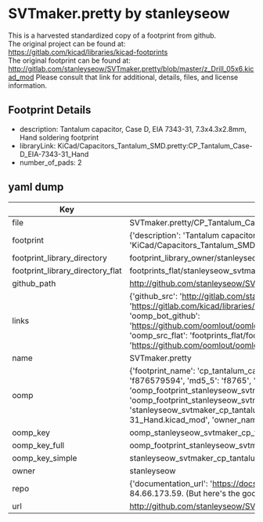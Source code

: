 # SVTmaker.pretty by stanleyseow  
This is a harvested standardized copy of a footprint from github.  
The original project can be found at:  
https://gitlab.com/kicad/libraries/kicad-footprints  
The original footprint can be found at:
http://gitlab.com/stanleyseow/SVTmaker.pretty/blob/master/z_Drill_05x6.kicad_mod
Please consult that link for additional, details, files, and license information.  
## Footprint Details
* description: Tantalum capacitor, Case D, EIA 7343-31, 7.3x4.3x2.8mm, Hand soldering footprint  
* libraryLink: KiCad/Capacitors_Tantalum_SMD.pretty:CP_Tantalum_Case-D_EIA-7343-31_Hand  
* number_of_pads: 2  
## yaml dump  
| Key | Value |  
| --- | --- |  
| file | SVTmaker.pretty/CP_Tantalum_Case-D_EIA-7343-31_Hand.kicad_mod |  
| footprint | {'description': 'Tantalum capacitor, Case D, EIA 7343-31, 7.3x4.3x2.8mm, Hand soldering footprint', 'libraryLink': 'KiCad/Capacitors_Tantalum_SMD.pretty:CP_Tantalum_Case-D_EIA-7343-31_Hand', 'number_of_pads': 2} |  
| footprint_library_directory | footprint_library_owner/stanleyseow_SVTmaker.pretty |  
| footprint_library_directory_flat | footprints_flat/stanleyseow_svtmaker_cp_tantalum_case_d_eia_7343_31_hand/working |  
| github_path | http://github.com/stanleyseow/SVTmaker.pretty/blob/master/CP_Tantalum_Case-D_EIA-7343-31_Hand.kicad_mod |  
| links | {'github_src': 'http://gitlab.com/stanleyseow/SVTmaker.pretty/blob/master/z_Drill_05x6.kicad_mod', 'github_src_repo': 'https://gitlab.com/kicad/libraries/kicad-footprints', 'oomp_bot': 'footprints/stanleyseow_svtmaker_cp_tantalum_case_d_eia_7343_31_hand/working', 'oomp_bot_github': 'https://github.com/oomlout/oomlout_oomp_footprint_bot/tree/main/footprints/stanleyseow_svtmaker_cp_tantalum_case_d_eia_7343_31_hand/working', 'oomp_src_flat': 'footprints_flat/footprints_flat/stanleyseow_svtmaker_cp_tantalum_case_d_eia_7343_31_hand/working', 'oomp_src_flat_github': 'https://github.com/oomlout/oomlout_oomp_footprint_src/tree/main/footprints_flat/stanleyseow_svtmaker_cp_tantalum_case_d_eia_7343_31_hand/working'} |  
| name | SVTmaker.pretty |  
| oomp | {'footprint_name': 'cp_tantalum_case_d_eia_7343_31_hand', 'library_name': 'svtmaker', 'md5': 'f876579594d8c1b755d97cfdbe636716', 'md5_10': 'f876579594', 'md5_5': 'f8765', 'md5_6': 'f87657', 'oomp_key': 'oomp_stanleyseow_svtmaker_cp_tantalum_case_d_eia_7343_31_hand', 'oomp_key_extra': 'oomp_footprint_stanleyseow_svtmaker_cp_tantalum_case_d_eia_7343_31_hand', 'oomp_key_full': 'oomp_footprint_stanleyseow_svtmaker_cp_tantalum_case_d_eia_7343_31_hand_f87657', 'oomp_key_simple': 'stanleyseow_svtmaker_cp_tantalum_case_d_eia_7343_31_hand', 'original_filename': 'SVTmaker.pretty/CP_Tantalum_Case-D_EIA-7343-31_Hand.kicad_mod', 'owner_name': 'stanleyseow'} |  
| oomp_key | oomp_stanleyseow_svtmaker_cp_tantalum_case_d_eia_7343_31_hand |  
| oomp_key_full | oomp_footprint_stanleyseow_svtmaker_cp_tantalum_case_d_eia_7343_31_hand |  
| oomp_key_simple | stanleyseow_svtmaker_cp_tantalum_case_d_eia_7343_31_hand |  
| owner | stanleyseow |  
| repo | {'documentation_url': 'https://docs.github.com/rest/overview/resources-in-the-rest-api#rate-limiting', 'message': "API rate limit exceeded for 84.66.173.59. (But here's the good news: Authenticated requests get a higher rate limit. Check out the documentation for more details.)"} |  
| url | http://github.com/stanleyseow/SVTmaker.pretty |  

